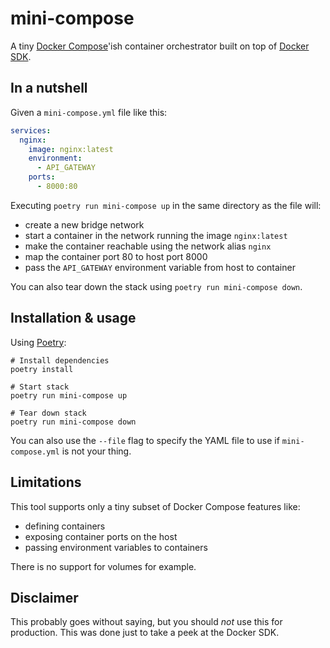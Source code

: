 # mini-compose

A tiny [Docker Compose](https://docs.docker.com/compose/)'ish container orchestrator built on top of [Docker SDK](https://docker-py.readthedocs.io/en/stable/index.html).

## In a nutshell

Given a `mini-compose.yml` file like this:

```yaml
services:
  nginx:
    image: nginx:latest
    environment:
      - API_GATEWAY
    ports:
      - 8000:80
```

Executing `poetry run mini-compose up` in the same directory as the file will:

- create a new bridge network
- start a container in the network running the image `nginx:latest`
- make the container reachable using the network alias `nginx`
- map the container port 80 to host port 8000
- pass the `API_GATEWAY` environment variable from host to container

You can also tear down the stack using `poetry run mini-compose down`.

## Installation & usage

Using [Poetry](https://python-poetry.org):

```shell
# Install dependencies
poetry install

# Start stack
poetry run mini-compose up

# Tear down stack
poetry run mini-compose down
```

You can also use the `--file` flag to specify the YAML file to use if `mini-compose.yml` is not your thing.

## Limitations

This tool supports only a tiny subset of Docker Compose features like:

- defining containers
- exposing container ports on the host
- passing environment variables to containers

There is no support for volumes for example.

## Disclaimer

This probably goes without saying, but you should _not_ use this for production. This was done just to take a peek at the Docker SDK.
